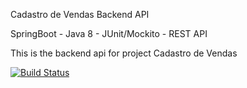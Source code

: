Cadastro de Vendas Backend API

SpringBoot - Java 8 - JUnit/Mockito - REST API

This is the backend api for project Cadastro de Vendas

[![Build Status](https://travis-ci.org/tianacleto1/VendaAPI-Backend-SpringBoot-Java8.svg?branch=master)](https://travis-ci.org/tianacleto1/VendaAPI-Backend-SpringBoot-Java8)